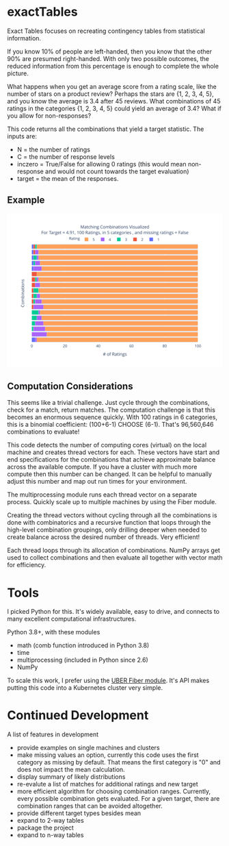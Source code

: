 # exactTables

Exact Tables focuses on recreating contingency tables from statistical information.

If you know 10% of people are left-handed, then you know that the other 90% are presumed right-handed.  With only two possible outcomes, the reduced information from this percentage is enough to complete the whole picture.

What happens when you get an average score from a rating scale, like the number of stars on a product review?  Perhaps the stars are {1, 2, 3, 4, 5}, and you know the average is 3.4 after 45 reviews.  What combinations of 45 ratings in the categories {1, 2, 3, 4, 5} could yield an average of 3.4?  What if you allow for non-responses?

This code returns all the combinations that yield a target statistic.  The inputs are:
* N = the number of ratings
* C = the number of response levels
* inczero = True/False for allowing 0 ratings (this would mean non-response and would not count towards the target evaluation)
* target = the mean of the responses.

## Example
![](combos.svg)

## Computation Considerations
This seems like a trivial challenge.  Just cycle through the combinations, check for a match, return matches.  The computation challenge is that this becomes an enormous sequence quickly.  With 100 ratings in 6 categories, this is a binomial coefficient: (100+6-1) CHOOSE (6-1).  That's 96,560,646 combinations to evaluate!

This code detects the number of computing cores (virtual) on the local machine and creates thread vectors for each.  These vectors have start and end specifications for the combinations that achieve approximate balance across the available compute.  If you have a cluster with much more compute then this number can be changed.  It can be helpful to manually adjust this number and map out run times for your environment. 

The multiprocessing module runs each thread vector on a separate process. Quickly scale up to multiple machines by using the Fiber module.

Creating the thread vectors without cycling through all the combinations is done with combinatorics and a recursive function that loops through the high-level combination groupings, only drilling deeper when needed to create balance across the desired number of threads.  Very efficient!

Each thread loops through its allocation of combinations. NumPy arrays get used to collect combinations and then evaluate all together with vector math for efficiency.

# Tools
I picked Python for this.  It's widely available, easy to drive, and connects to many excellent computational infrastructures. 

Python 3.8+, with these modules
* math (comb function introduced in Python 3.8)
* time
* multiprocessing (included in Python since 2.6)
* NumPy

To scale this work, I prefer using the [UBER Fiber module](https://uber.github.io/fiber/). It's API makes putting this code into a Kubernetes cluster very simple. 

# Continued Development
A list of features in development
* provide examples on single machines and clusters
* make missing values an option, currently this code uses the first category as missing by default.  That means the first category is "0" and does not impact the mean calculation.
* display summary of likely distributions
* re-evalute a list of matches for additional ratings and new target
* more efficient algorithm for choosing combination ranges.  Currently, every possible combination gets evaluated.  For a given target, there are combination ranges that can be avoided altogether.
* provide different target types besides mean
* expand to 2-way tables
* package the project
* expand to n-way tables

